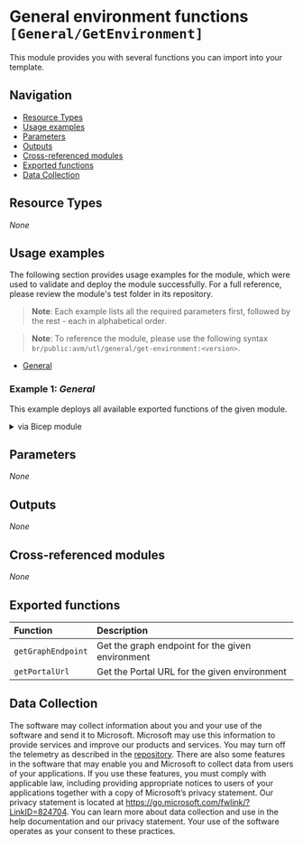 # General environment functions `[General/GetEnvironment]`

This module provides you with several functions you can import into your template.

## Navigation

- [Resource Types](#Resource-Types)
- [Usage examples](#Usage-examples)
- [Parameters](#Parameters)
- [Outputs](#Outputs)
- [Cross-referenced modules](#Cross-referenced-modules)
- [Exported functions](#Exported-functions)
- [Data Collection](#Data-Collection)

## Resource Types

_None_

## Usage examples

The following section provides usage examples for the module, which were used to validate and deploy the module successfully. For a full reference, please review the module's test folder in its repository.

>**Note**: Each example lists all the required parameters first, followed by the rest - each in alphabetical order.

>**Note**: To reference the module, please use the following syntax `br/public:avm/utl/general/get-environment:<version>`.

- [General](#example-1-general)

### Example 1: _General_

This example deploys all available exported functions of the given module.


<details>

<summary>via Bicep module</summary>

```bicep
targetScope = 'subscription'

metadata name = 'General'
metadata description = 'This example deploys all available exported functions of the given module.'

// ============== //
// Test Execution //
// ============== //

// Triggering comment

import { getGraphEndpoint, getPortalUrl } from '../../../main.bicep'

output graphEndpoint string = getGraphEndpoint('AzureCloud')
output portal string = getPortalUrl('AzureCloud')
```

</details>
<p>


## Parameters

_None_

## Outputs

_None_

## Cross-referenced modules

_None_

## Exported functions

| Function | Description |
| :-- | :-- |
| `getGraphEndpoint` | Get the graph endpoint for the given environment |
| `getPortalUrl` | Get the Portal URL for the given environment |

## Data Collection

The software may collect information about you and your use of the software and send it to Microsoft. Microsoft may use this information to provide services and improve our products and services. You may turn off the telemetry as described in the [repository](https://aka.ms/avm/telemetry). There are also some features in the software that may enable you and Microsoft to collect data from users of your applications. If you use these features, you must comply with applicable law, including providing appropriate notices to users of your applications together with a copy of Microsoft’s privacy statement. Our privacy statement is located at <https://go.microsoft.com/fwlink/?LinkID=824704>. You can learn more about data collection and use in the help documentation and our privacy statement. Your use of the software operates as your consent to these practices.
